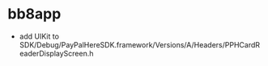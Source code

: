 # bb8app
- add UIKit to SDK/Debug/PayPalHereSDK.framework/Versions/A/Headers/PPHCardReaderDisplayScreen.h
